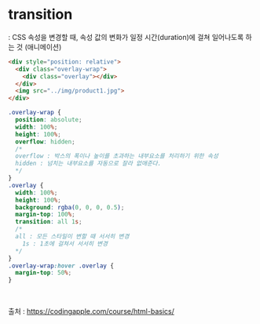 # transition
: CSS 속성을 변경할 때, 속성 값의 변화가 일정 시간(duration)에 걸쳐 일어나도록 하는 것 (애니메이션)

```html
<div style="position: relative">
  <div class="overlay-wrap">
    <div class="overlay"></div>
  </div>
  <img src="../img/product1.jpg">
</div>    
```

```css
.overlay-wrap {
  position: absolute;
  width: 100%;
  height: 100%;
  overflow: hidden;
  /* 
  overflow : 박스의 폭이나 높이를 초과하는 내부요소를 처리하기 위한 속성
  hidden : 넘치는 내부요소를 자동으로 잘라 없애준다. 
  */
}
.overlay {
  width: 100%;
  height: 100%;
  background: rgba(0, 0, 0, 0.5);
  margin-top: 100%;
  transition: all 1s;
  /* 
  all : 모든 스타일이 변할 때 서서히 변경
	1s : 1초에 걸쳐서 서서히 변경 
  */ 
}
.overlay-wrap:hover .overlay {    
  margin-top: 50%;
}
```
<br>

출처 : https://codingapple.com/course/html-basics/